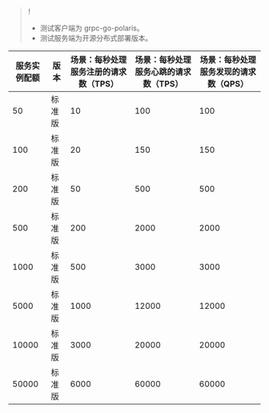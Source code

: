 >!
>- 测试客户端为 grpc-go-polaris。
>- 测试服务端为开源分布式部署版本。

| 服务实例配额 | 版本   | 场景：每秒处理服务注册的请求数（TPS） | 场景：每秒处理服务心跳的请求数（TPS） | 场景：每秒处理服务发现的请求数（QPS） |
| ------------ | ------ | ------------------------------------- | ------------------------------------- | ------------------------------------- |
| 50           | 标准版 | 10                                    | 100                                   | 100                                   |
| 100          | 标准版 | 20                                    | 150                                   | 150                                   |
| 200          | 标准版 | 50                                    | 500                                   | 500                                   |
| 500          | 标准版 | 200                                   | 2000                                  | 2000                                  |
| 1000         | 标准版 | 500                                   | 3000                                  | 3000                                  |
| 5000         | 标准版 | 1000                                  | 12000                                 | 12000                                 |
| 10000        | 标准版 | 3000                                  | 20000                                 | 20000                                 |
| 50000        | 标准版 | 6000                                  | 60000                                 | 60000                                 |
